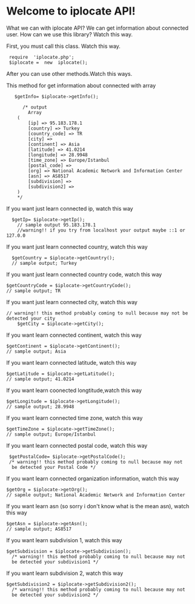 # Welcome to iplocate API!
What we can with iplocate API? We can get information about connected user. How can we use this library? Watch this way.

First, you must call this class. Watch this way.
   

     require  'iplocate.php';
	 $iplocate =  new  iplocate();


After you can use other methods.Watch this ways.
			

This method for get information about connected with array
  

   

       $getInfo= $iplocate->getInfo();
          
          /* output
            Array
        (
            [ip] => 95.183.178.1
            [country] => Turkey
            [country_code] => TR
            [city] => 
            [continent] => Asia
            [latitude] => 41.0214
            [longitude] => 28.9948
            [time_zone] => Europe/Istanbul
            [postal_code] => 
            [org] => National Academic Network and Information Center
            [asn] => AS8517
            [subdivision] => 
            [subdivision2] => 
        )
        */


If you want just learn connected ip, watch this way

  

      $getIp= $iplocate->getIp();
        // sample output 95.183.178.1 
        //warning!! if you try from localhost your output maybe ::1 or 127.0.0
 If you want just learn connected country, watch this way

      $getCountry = $iplocate->getCountry(); 
      // sample output; Turkey
      

If you want just learn connected country code, watch this way

    $getCountryCode = $iplocate->getCountryCode();
    // sample output; TR
    
If you want just learn connected city, watch this way
	

    // warning!! this method probably coming to null because may not be detected your city
        $getCity = $iplocate->getCity();

If you want learn connected continent, watch this way

    $getContinent = $iplocate->getContinent();
    // sample output; Asia
If you want learn connected latitude, watch this way

    $getLatitude = $iplocate->getLatitude();
    // sample output; 41.0214
    
If you want learn coonected longtitude,watch this way

    $getLongitude = $iplocate->getLongitude();
    // sample output; 28.9948
If you want learn connected time zone, watch this way

    $getTimeZone = $iplocate->getTimeZone();
    // sample output; Europe/Istanbul
If you want learn connected postal code, watch this way

     $getPostalCode= $iplocate->getPostalCode();
     /* warning!! this method probably coming to null because may not
      be detected your Postal Code */
If you want learn connected organization information, watch this way

    $getOrg = $iplocate->getOrg();
    // sapmle output; National Academic Network and Information Center
    
If you want learn asn (so sorry i don't know what is the mean asn), watch this way

    $getAsn = $iplocate->getAsn();
    // sample output; AS8517
    
If you want learn subdivision 1, watch this way

    $getSubdivision = $iplocate->getSubdivision();
      /* warning!! this method probably coming to null because may not
      be detected your subdivision1 */
    
    
If you want learn subdivision 2, watch this way

    $getSubdivision2 = $iplocate->getSubdivision2();
      /* warning!! this method probably coming to null because may not
      be detected your subdivision2 */










    




 
